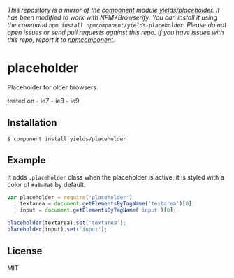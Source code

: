 *This repository is a mirror of the [component](http://component.io) module [yields/placeholder](http://github.com/yields/placeholder). It has been modified to work with NPM+Browserify. You can install it using the command `npm install npmcomponent/yields-placeholder`. Please do not open issues or send pull requests against this repo. If you have issues with this repo, report it to [npmcomponent](https://github.com/airportyh/npmcomponent).*

# placeholder

  Placeholder for older browsers.

  tested on
    - ie7
    - ie8
    - ie9

## Installation

    $ component install yields/placeholder

## Example

It adds `.placeholder` class when the placeholder is active, it is styled
with a color of `#a8a8a8` by default.

```js
var placeholder = require('placeholder')
  , textarea = document.getElementsByTagName('textarea')[0]
  , input = document.getElementsByTagName('input')[0];

placeholder(textarea).set('textarea');
placeholder(input).set('input');
```

## License

  MIT
